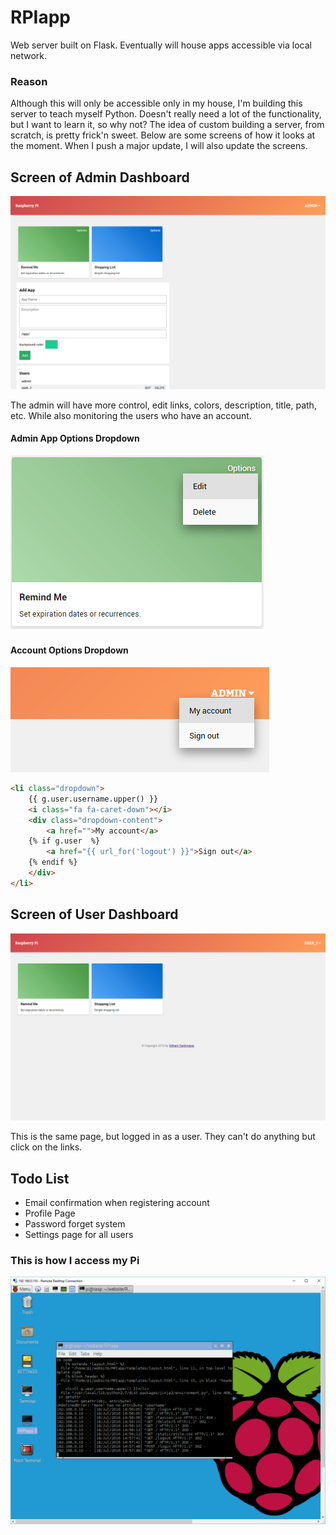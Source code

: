 # RPIapp

Web server built on Flask.
Eventually will house apps accessible via local network.

### Reason ###
Although this will only be accessible only in my house, I'm building this server to teach myself Python. Doesn't really need a lot of the functionality, but I want to learn it, so why not?
The idea of custom building a server, from scratch, is pretty frick'n sweet.
Below are some screens of how it looks at the moment. When I push a major update, I will also update the screens.

## Screen of Admin Dashboard
!["Admin Dashboard"](/screens/admin.png)

The admin will have more control, edit links, colors, description, title, path, etc. While also monitoring the users who have an account.

#### Admin App Options Dropdown
!["App Options"](/screens/options.png)
#### Account Options Dropdown
!["Account Options"](/screens/user_options.png)

```html
<li class="dropdown">
    {{ g.user.username.upper() }}
    <i class="fa fa-caret-down"></i>
    <div class="dropdown-content">
        <a href="">My account</a>
    {% if g.user  %}
        <a href="{{ url_for('logout') }}">Sign out</a>
    {% endif %}
    </div>
</li>
```

## Screen of User Dashboard
!["User Dashboard"](/screens/user.png)

This is the same page, but logged in as a user. They can't do anything but click on the links.

## Todo List
* Email confirmation when registering account
* Profile Page
* Password forget system
* Settings page for all users

### This is how I access my Pi
!["remotePi"](/remoteRPI.PNG)
